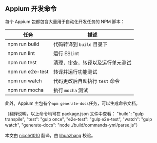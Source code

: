 ## Appium 开发命令

每个 Appium 包都包含大量用于自动化开发任务的 NPM 脚本：

| 任务             | 描述                                            |
|------------------|--------------------------------------------------------|
| npm run build    | 代码转译到 `build` 目录下                                 |
| npm run lint     | 运行 ESLint                                             |
| npm run test     | 清理，审查，转译以及运行单元测试                             |
| npm run e2e-test | 转译并运行功能测试                                        |
| npm run watch    | 代码更改后自动执行 `test` 命令                             |
| npm run mocha    | 执行 `mocha` 测试                                        |

此外，Appium 主包有个`npm generate-docs`任务，可以生成命令文档。

（翻译说明，以上命令均可在 package.json 文件中查看：
"build": "gulp transpile",
"test": "gulp once",
"e2e-test": "gulp e2e-test",
"watch": "gulp watch",
"generate-docs": "node ./build/commands-yml/parse.js"）

本文由 [nicole1010](https://github.com/nicole1010) 翻译，由 [lihuazhang](https://github.com/lihuazhang) 校验。